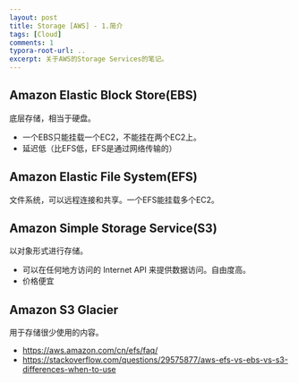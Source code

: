 ```yaml
---
layout: post
title: Storage [AWS] - 1.简介
tags: [Cloud]
comments: 1
typora-root-url: ..
excerpt: 关于AWS的Storage Services的笔记。
---
```


## Amazon Elastic Block Store(EBS)

底层存储，相当于硬盘。

- 一个EBS只能挂载一个EC2，不能挂在两个EC2上。
- 延迟低（比EFS低，EFS是通过网络传输的）

## Amazon Elastic File System(EFS)

文件系统，可以远程连接和共享。一个EFS能挂载多个EC2。

## Amazon Simple Storage Service(S3)

以对象形式进行存储。

- 可以在任何地方访问的 Internet API 来提供数据访问。自由度高。
- 价格便宜

## Amazon S3 Glacier

用于存储很少使用的内容。



- https://aws.amazon.com/cn/efs/faq/
- https://stackoverflow.com/questions/29575877/aws-efs-vs-ebs-vs-s3-differences-when-to-use